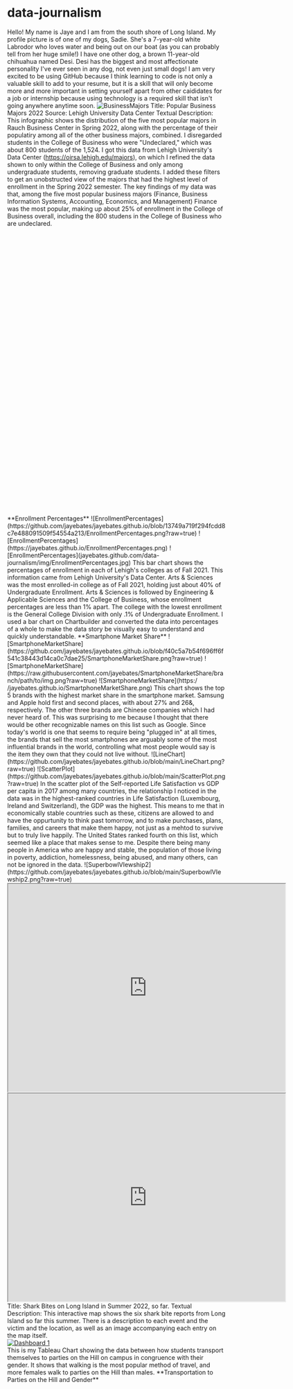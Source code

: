 # data-journalism 
Hello! My name is Jaye and I am from the south shore of Long Island. My profile picture is of one of my dogs, Sadie. She's a 7-year-old white Labrodor who loves water and being out on our boat (as you can probably tell from her huge smile!) I have one other dog, a brown 11-year-old chihuahua named Desi. Desi has the biggest and most affectionate personality I've ever seen in any dog, not even just small dogs! 
I am very excited to be using GitHub because I think learning to code is not only a valuable skill to add to your resume, but it is a skill that will only become more and more important in setting yourself apart from other caididates for a job or internship because using technology is a required skill that isn't going anywhere anytime soon.
![BusinessMajors](https://github.com/jayebates/data-journalism/blob/main/BusinessMajors.png?raw=true)
Title: Popular Business Majors 2022
Source: Lehigh University Data Center
Textual Description: This infographic shows the distribution of the five most popular majors in Rauch Business Center in Spring 2022, along with the percentage of their populatiry among all of the other business majors, combined. I disregarded students in the College of Business who were "Undeclared," which was about 800 students of the 1,524. I got this data from Lehigh University's Data Center (https://oirsa.lehigh.edu/majors), on which I refined the data shown to only within the College of Business and only among undergraduate students, removing graduate students. I added these filters to get an unobstructed view of the majors that had the highest level of enrollment in the Spring 2022 semester. The key findings of my data was that, among the five most popular business majors (Finance, Business Information Systems, Accounting, Economics, and Management) Finance was the most popular, making up about 25% of enrollment in the College of Business overall, including the 800 studens in the College of Business who are undeclared.
<iframe src='https://cdn.knightlab.com/libs/timeline3/latest/embed/index.html?source=1Ak4dGARsZabE1Ae1luEQanbz2sDfW56i7O9S8q9L-
<iframe src='https://cdn.knightlab.com/libs/timeline3/latest/embed/index.html?source=1GDJHnB1chGuXTjTz7bXS7E2Si-bwk0tMuP1y76Gzcds&font=Default&lang=en&initial_zoom=2&height=650' width='100%' height='650' webkitallowfullscreen mozallowfullscreen allowfullscreen frameborder='0'></iframe>
**Enrollment Percentages**
![EnrollmentPercentages](https://github.com/jayebates/jayebates.github.io/blob/13749a719f294fcdd8c7e488091509f54554a213/EnrollmentPercentages.png?raw=true)
![EnrollmentPercentages](https://jayebates.github.io/EnrollmentPercentages.png)
![EnrollmentPercentages](jayebates.github.com/data-journalism/img/EnrollmentPercentages.jpg)
This bar chart shows the percentages of enrollment in each of Lehigh's colleges as of Fall 2021. This information came from Lehigh University's Data Center. Arts & Sciences was the most enrolled-in college as of Fall 2021, holding just about 40% of Undergraduate Enrollment. Arts & Sciences is followed by Engineering & Applicable Sciences and the College of Business, whose enrollment percentages are less than 1% apart. The college with the lowest enrollment is the General College Division with only .1% of Undergraduate Enrollment. I used a bar chart on Chartbuilder and converted the data into percentages of a whole to make the data story be visually easy to understand and quickly understandable.
**Smartphone Market Share**
![SmartphoneMarketShare](https://github.com/jayebates/jayebates.github.io/blob/f40c5a7b54f696ff6f541c38443d14ca0c7dae25/SmartphoneMarketShare.png?raw=true)
![SmartphoneMarketShare](https://raw.githubusercontent.com/jayebates/SmartphoneMarketShare/branch/path/to/img.png?raw=true)
![SmartphoneMarketShare](https:/ /jayebates.github.io/SmartphoneMarketShare.png)
This chart shows the top 5 brands with the highest market share in the smartphone market. Samsung and Apple hold first and second places, with about 27% and 26&, respectively. The other three brands are Chinese companies which I had never heard of. This was surprising to me because I thought that there would be other recognizable names on this list such as Google. Since today's world is one that seems to require being "plugged in" at all times, the brands that sell the most smartphones are arguably some of the most influential brands in the world, controlling what most people would say is the item they own that they could not live without.
![LineChart](https://github.com/jayebates/jayebates.github.io/blob/main/LineChart.png?raw=true)
![ScatterPlot](https://github.com/jayebates/jayebates.github.io/blob/main/ScatterPlot.png?raw=true)
In the scatter plot of the Self-reported Life Satisfaction vs GDP per capita in 2017 among many countries, the relationship I noticed in the data was in the highest-ranked countries in Life Satisfaction (Luxembourg, Ireland and Switzerland), the GDP was the highest. This means to me that in economically stable countries such as these, citizens are allowed to and have the oppurtunity to think past tomorrow, and to make purchases, plans, families, and careers that make them happy, not just as a mehtod to survive but to truly live happily. The United States ranked fourth on this list, which seemed like a place that makes sense to me. Despite there being many people in America who are happy and stable, the population of those living in poverty, addiction, homelessness, being abused, and many others, can not be ignored in the data.
![SuperbowlVIewship2](https://github.com/jayebates/jayebates.github.io/blob/main/SuperbowlVIewship2.png?raw=true)
<iframe src="https://www.google.com/maps/d/u/1/embed?mid=1s5-dNjSwMGSqg2ShgUbtX7bDqd2Z-uY&ehbc=2E312F" width="640" height="480"></iframe>
<iframe src="https://www.google.com/maps/d/u/1/embed?mid=1l3hA8vFDTPOue9M2z4VX_oxCKquBtn8&ehbc=2E312F" width="640" height="480"></iframe>
Title: Shark Bites on Long Island in Summer 2022, so far.
Textual Description: This interactive map shows the six shark bite reports from Long Island so far this summer. There is a description to each event and the victim and the location, as well as an image accompanying each entry on the map itself.
<div class='tableauPlaceholder' id='viz1660338905794' style='position: relative'><noscript><a href='#'><img alt='Dashboard 1 ' src='https:&#47;&#47;public.tableau.com&#47;static&#47;images&#47;9H&#47;9HSYJP54K&#47;1_rss.png' style='border: none' /></a></noscript><object class='tableauViz'  style='display:none;'><param name='host_url' value='https%3A%2F%2Fpublic.tableau.com%2F' /> <param name='embed_code_version' value='3' /> <param name='path' value='shared&#47;9HSYJP54K' /> <param name='toolbar' value='yes' /><param name='static_image' value='https:&#47;&#47;public.tableau.com&#47;static&#47;images&#47;9H&#47;9HSYJP54K&#47;1.png' /> <param name='animate_transition' value='yes' /><param name='display_static_image' value='yes' /><param name='display_spinner' value='yes' /><param name='display_overlay' value='yes' /><param name='display_count' value='yes' /><param name='language' value='en-US' /><param name='filter' value='publish=yes' /></object></div>                <script type='text/javascript'>                    var divElement = document.getElementById('viz1660338905794');                    var vizElement = divElement.getElementsByTagName('object')[0];                    if ( divElement.offsetWidth > 800 ) { vizElement.style.width='100%';vizElement.style.height=(divElement.offsetWidth*0.75)+'px';} else if ( divElement.offsetWidth > 500 ) { vizElement.style.width='100%';vizElement.style.height=(divElement.offsetWidth*0.75)+'px';} else { vizElement.style.width='100%';vizElement.style.height='727px';}                     var scriptElement = document.createElement('script');                    scriptElement.src = 'https://public.tableau.com/javascripts/api/viz_v1.js';                    vizElement.parentNode.insertBefore(scriptElement, vizElement);                </script>
This is my Tableau Chart showing the data between how students transport themselves to parties on the Hill on campus in congruence with their gender. It shows that walking is the most popular method of travel, and more females walk to parties on the Hill than males.
**Transportation to Parties on the Hill and Gender**
